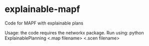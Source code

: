 # explainable-mapf
Code for MAPF with explainable plans

Usage: the code requires the networkx package.
Run using:
python ExplainablePlanning <.map filename> <.scen filename> <number of agents> <number of segments> <max timeout>
